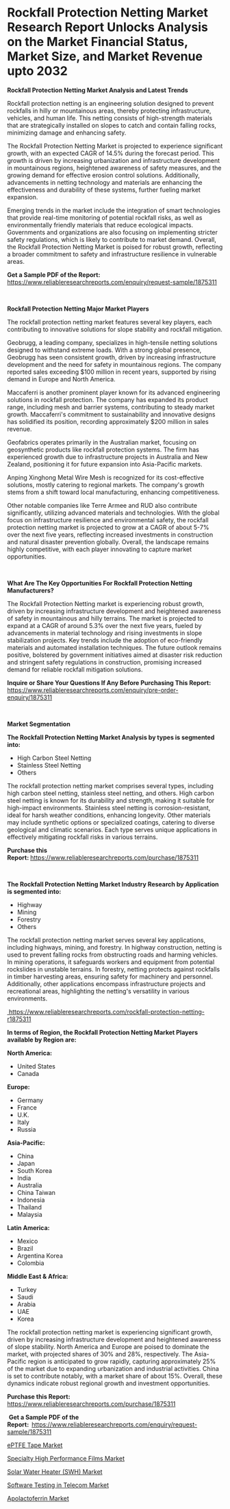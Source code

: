 <p><h1>Rockfall Protection Netting Market Research Report Unlocks Analysis on the Market Financial Status, Market Size, and Market Revenue upto 2032</h1></p><p><strong>Rockfall Protection Netting Market Analysis and Latest Trends</strong></p>
<p><p>Rockfall protection netting is an engineering solution designed to prevent rockfalls in hilly or mountainous areas, thereby protecting infrastructure, vehicles, and human life. This netting consists of high-strength materials that are strategically installed on slopes to catch and contain falling rocks, minimizing damage and enhancing safety.</p><p>The Rockfall Protection Netting Market is projected to experience significant growth, with an expected CAGR of 14.5% during the forecast period. This growth is driven by increasing urbanization and infrastructure development in mountainous regions, heightened awareness of safety measures, and the growing demand for effective erosion control solutions. Additionally, advancements in netting technology and materials are enhancing the effectiveness and durability of these systems, further fueling market expansion.</p><p>Emerging trends in the market include the integration of smart technologies that provide real-time monitoring of potential rockfall risks, as well as environmentally friendly materials that reduce ecological impacts. Governments and organizations are also focusing on implementing stricter safety regulations, which is likely to contribute to market demand. Overall, the Rockfall Protection Netting Market is poised for robust growth, reflecting a broader commitment to safety and infrastructure resilience in vulnerable areas.</p></p>
<p><strong>Get a Sample PDF of the Report:&nbsp;</strong> <a href="https://www.reliableresearchreports.com/enquiry/request-sample/1875311?utm_campaign=16&utm_medium=2&utm_source=Github&utm_content=ia&utm_term=31012025&utm_id=rockfall-protection-netting">https://www.reliableresearchreports.com/enquiry/request-sample/1875311</a></p>
<p>&nbsp;</p>
<p><strong>Rockfall Protection Netting Major Market Players</strong></p>
<p><p>The rockfall protection netting market features several key players, each contributing to innovative solutions for slope stability and rockfall mitigation. </p><p>Geobrugg, a leading company, specializes in high-tensile netting solutions designed to withstand extreme loads. With a strong global presence, Geobrugg has seen consistent growth, driven by increasing infrastructure development and the need for safety in mountainous regions. The company reported sales exceeding $100 million in recent years, supported by rising demand in Europe and North America.</p><p>Maccaferri is another prominent player known for its advanced engineering solutions in rockfall protection. The company has expanded its product range, including mesh and barrier systems, contributing to steady market growth. Maccaferri's commitment to sustainability and innovative designs has solidified its position, recording approximately $200 million in sales revenue.</p><p>Geofabrics operates primarily in the Australian market, focusing on geosynthetic products like rockfall protection systems. The firm has experienced growth due to infrastructure projects in Australia and New Zealand, positioning it for future expansion into Asia-Pacific markets. </p><p>Anping Xinghong Metal Wire Mesh is recognized for its cost-effective solutions, mostly catering to regional markets. The company's growth stems from a shift toward local manufacturing, enhancing competitiveness.</p><p>Other notable companies like Terre Armee and RUD also contribute significantly, utilizing advanced materials and technologies. With the global focus on infrastructure resilience and environmental safety, the rockfall protection netting market is projected to grow at a CAGR of about 5-7% over the next five years, reflecting increased investments in construction and natural disaster prevention globally. Overall, the landscape remains highly competitive, with each player innovating to capture market opportunities.</p></p>
<p>&nbsp;</p>
<p><strong>What Are The Key Opportunities For Rockfall Protection Netting Manufacturers?</strong></p>
<p><p>The Rockfall Protection Netting market is experiencing robust growth, driven by increasing infrastructure development and heightened awareness of safety in mountainous and hilly terrains. The market is projected to expand at a CAGR of around 5.3% over the next five years, fueled by advancements in material technology and rising investments in slope stabilization projects. Key trends include the adoption of eco-friendly materials and automated installation techniques. The future outlook remains positive, bolstered by government initiatives aimed at disaster risk reduction and stringent safety regulations in construction, promising increased demand for reliable rockfall mitigation solutions.</p></p>
<p><strong>Inquire or Share Your Questions If Any Before Purchasing This Report:</strong> <a href="https://www.reliableresearchreports.com/enquiry/pre-order-enquiry/1875311?utm_campaign=16&utm_medium=2&utm_source=Github&utm_content=ia&utm_term=31012025&utm_id=rockfall-protection-netting">https://www.reliableresearchreports.com/enquiry/pre-order-enquiry/1875311</a></p>
<p>&nbsp;</p>
<p><strong>Market Segmentation</strong></p>
<p><strong>The Rockfall Protection Netting Market Analysis by types is segmented into:</strong></p>
<p><ul><li>High Carbon Steel Netting</li><li>Stainless Steel Netting</li><li>Others</li></ul></p>
<p><p>The rockfall protection netting market comprises several types, including high carbon steel netting, stainless steel netting, and others. High carbon steel netting is known for its durability and strength, making it suitable for high-impact environments. Stainless steel netting is corrosion-resistant, ideal for harsh weather conditions, enhancing longevity. Other materials may include synthetic options or specialized coatings, catering to diverse geological and climatic scenarios. Each type serves unique applications in effectively mitigating rockfall risks in various terrains.</p></p>
<p><strong>Purchase this Report:&nbsp;</strong><a href="https://www.reliableresearchreports.com/purchase/1875311?utm_campaign=16&utm_medium=2&utm_source=Github&utm_content=ia&utm_term=31012025&utm_id=rockfall-protection-netting">https://www.reliableresearchreports.com/purchase/1875311</a></p>
<p>&nbsp;</p>
<p><strong>The Rockfall Protection Netting Market Industry Research by Application is segmented into:</strong></p>
<p><ul><li>Highway</li><li>Mining</li><li>Forestry</li><li>Others</li></ul></p>
<p><p>The rockfall protection netting market serves several key applications, including highways, mining, and forestry. In highway construction, netting is used to prevent falling rocks from obstructing roads and harming vehicles. In mining operations, it safeguards workers and equipment from potential rockslides in unstable terrains. In forestry, netting protects against rockfalls in timber harvesting areas, ensuring safety for machinery and personnel. Additionally, other applications encompass infrastructure projects and recreational areas, highlighting the netting's versatility in various environments.</p></p>
<p><a href="https://www.reliableresearchreports.com/rockfall-protection-netting-r1875311?utm_campaign=16&utm_medium=2&utm_source=Github&utm_content=ia&utm_term=31012025&utm_id=rockfall-protection-netting">&nbsp;https://www.reliableresearchreports.com/rockfall-protection-netting-r1875311</a></p>
<p><strong>In terms of Region, the Rockfall Protection Netting Market Players available by Region are:</strong></p>
<p>
    <p> <strong> North America: </strong>
        <ul>
            <li>United States</li>
            <li>Canada</li>
        </ul>
        </p> 
    <p> <strong> Europe: </strong>
        <ul>
            <li>Germany</li>
            <li>France</li>
            <li>U.K.</li>
            <li>Italy</li>
            <li>Russia</li>
        </ul>
        </p> 
    <p> <strong> Asia-Pacific: </strong>
        <ul>
            <li>China</li>
            <li>Japan</li>
            <li>South Korea</li>
            <li>India</li>
            <li>Australia</li>
            <li>China Taiwan</li>
            <li>Indonesia</li>
            <li>Thailand</li>
            <li>Malaysia</li>
        </ul>
        </p> 
    <p> <strong> Latin America: </strong>
        <ul>
            <li>Mexico</li>
            <li>Brazil</li>
            <li>Argentina Korea</li>
            <li>Colombia</li>
        </ul>
        </p> 
    <p> <strong> Middle East & Africa: </strong>
        <ul>
            <li>Turkey</li>
            <li>Saudi</li>
            <li>Arabia</li>
            <li>UAE</li>
            <li>Korea</li>
        </ul>
    </p>
    </p>
<p><p>The rockfall protection netting market is experiencing significant growth, driven by increasing infrastructure development and heightened awareness of slope stability. North America and Europe are poised to dominate the market, with projected shares of 30% and 28%, respectively. The Asia-Pacific region is anticipated to grow rapidly, capturing approximately 25% of the market due to expanding urbanization and industrial activities. China is set to contribute notably, with a market share of about 15%. Overall, these dynamics indicate robust regional growth and investment opportunities.</p></p>
<p><strong>Purchase this Report: </strong><a href="https://www.reliableresearchreports.com/purchase/1875311?utm_campaign=16&utm_medium=2&utm_source=Github&utm_content=ia&utm_term=31012025&utm_id=rockfall-protection-netting">https://www.reliableresearchreports.com/purchase/1875311</a></p>
<p>&nbsp;<strong>Get a Sample PDF of the Report:&nbsp;&nbsp;</strong><a href="https://www.reliableresearchreports.com/enquiry/request-sample/1875311?utm_campaign=16&utm_medium=2&utm_source=Github&utm_content=ia&utm_term=31012025&utm_id=rockfall-protection-netting">https://www.reliableresearchreports.com/enquiry/request-sample/1875311</a></p>
<p><strong></strong></p>
<p><p><a href="https://github.com/shirleenfraker87/Market-Research-Report-List-1/blob/main/eptfe-tape-market.md?utm_campaign=16&utm_medium=2&utm_source=Github&utm_content=ia&utm_term=31012025&utm_id=rockfall-protection-netting">ePTFE Tape Market</a></p><p><a href="https://www.linkedin.com/pulse/exploring-specialty-high-performance-films-market-dynamics-eg19f?utm_campaign=16&utm_medium=2&utm_source=Github&utm_content=ia&utm_term=31012025&utm_id=rockfall-protection-netting">Specialty High Performance Films Market</a></p><p><a href="https://www.linkedin.com/pulse/evaluating-profitability-growth-solar-water-heater-swh-market-drglf?utm_campaign=16&utm_medium=2&utm_source=Github&utm_content=ia&utm_term=31012025&utm_id=rockfall-protection-netting">Solar Water Heater (SWH) Market</a></p><p><a href="https://www.linkedin.com/pulse/growth-global-software-testing-telecom-market-ananticipated111-igcmc?utm_campaign=16&utm_medium=2&utm_source=Github&utm_content=ia&utm_term=31012025&utm_id=rockfall-protection-netting">Software Testing in Telecom Market</a></p><p><a href="https://github.com/mezokathleen834/Market-Research-Report-List-1/blob/main/apolactoferrin-market.md?utm_campaign=16&utm_medium=2&utm_source=Github&utm_content=ia&utm_term=31012025&utm_id=rockfall-protection-netting">Apolactoferrin Market</a></p></p>